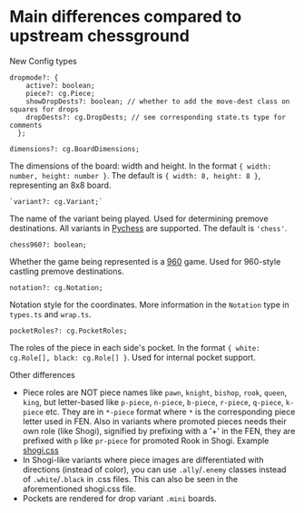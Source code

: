 # Main differences compared to upstream chessground

New Config types

```
dropmode?: {
    active?: boolean;
    piece?: cg.Piece;
    showDropDests?: boolean; // whether to add the move-dest class on squares for drops
    dropDests?: cg.DropDests; // see corresponding state.ts type for comments
  };
```

```
dimensions?: cg.BoardDimensions;
```

The dimensions of the board: width and height. In the format `{ width: number, height: number }`. The default is `{ width: 8, height: 8 }`, representing an 8x8 board.

```
`variant?: cg.Variant;`
```

The name of the variant being played. Used for determining premove destinations. All variants in [Pychess](https://www.pychess.org) are supported. The default is `'chess'`.

```
chess960?: boolean;
```

Whether the game being represented is a [960](https://lichess.org/variant/chess960) game. Used for 960-style castling premove destinations.

```
notation?: cg.Notation;
```

Notation style for the coordinates. More information in the `Notation` type in `types.ts` and `wrap.ts`.

```
pocketRoles?: cg.PocketRoles;
```

The roles of the piece in each side's pocket. In the format `{ white: cg.Role[], black: cg.Role[] }`. Used for internal pocket support.

Other differences

- Piece roles are NOT piece names like `pawn`, `knight`, `bishop`, `rook`, `queen`, `king`,
  but letter-based like `p-piece`, `n-piece`, `b-piece`, `r-piece`, `q-piece`, `k-piece` etc.
  They are in `*-piece` format where `*` is the corresponding piece letter used in FEN.
  Also in variants where promoted pieces needs their own role (like Shogi),
  signified by prefixing with a '+' in the FEN,
  they are prefixed with `p` like `pr-piece` for promoted Rook in Shogi.
  Example [shogi.css](https://github.com/gbtami/pychess-variants/blob/master/static/piece/shogi/shogi.css)
- In Shogi-like variants where piece images are differentiated with directions (instead of color),
  you can use `.ally`/`.enemy` classes instead of `.white`/`.black` in .css files.
  This can also be seen in the aforementioned shogi.css file.
- Pockets are rendered for drop variant `.mini` boards.
